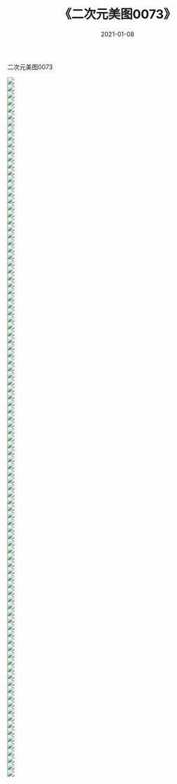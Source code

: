 ﻿---
layout: post
title:  《二次元美图0073》
date:   2021-01-08
img: http://imgx.orgx.ga/二次元/2021/二次元美图0073/000.jpg
categories: [美女, 清纯, 唯美]
---

二次元美图0073

 ![](http://imgx.orgx.ga/二次元/2021/二次元美图0073/001.jpg) <br>![](http://imgx.orgx.ga/二次元/2021/二次元美图0073/002.jpg) <br>![](http://imgx.orgx.ga/二次元/2021/二次元美图0073/003.jpg) <br>![](http://imgx.orgx.ga/二次元/2021/二次元美图0073/004.jpg) <br>![](http://imgx.orgx.ga/二次元/2021/二次元美图0073/005.jpg) <br>![](http://imgx.orgx.ga/二次元/2021/二次元美图0073/006.jpg) <br>![](http://imgx.orgx.ga/二次元/2021/二次元美图0073/007.jpg) <br>![](http://imgx.orgx.ga/二次元/2021/二次元美图0073/008.jpg) <br>![](http://imgx.orgx.ga/二次元/2021/二次元美图0073/009.jpg) <br>![](http://imgx.orgx.ga/二次元/2021/二次元美图0073/010.jpg) <br>![](http://imgx.orgx.ga/二次元/2021/二次元美图0073/011.jpg) <br>![](http://imgx.orgx.ga/二次元/2021/二次元美图0073/012.jpg) <br>![](http://imgx.orgx.ga/二次元/2021/二次元美图0073/013.jpg) <br>![](http://imgx.orgx.ga/二次元/2021/二次元美图0073/014.jpg) <br>![](http://imgx.orgx.ga/二次元/2021/二次元美图0073/015.jpg) <br>![](http://imgx.orgx.ga/二次元/2021/二次元美图0073/016.jpg) <br>![](http://imgx.orgx.ga/二次元/2021/二次元美图0073/017.jpg) <br>![](http://imgx.orgx.ga/二次元/2021/二次元美图0073/018.jpg) <br>![](http://imgx.orgx.ga/二次元/2021/二次元美图0073/019.jpg) <br>![](http://imgx.orgx.ga/二次元/2021/二次元美图0073/020.jpg) <br>![](http://imgx.orgx.ga/二次元/2021/二次元美图0073/021.jpg) <br>![](http://imgx.orgx.ga/二次元/2021/二次元美图0073/022.jpg) <br>![](http://imgx.orgx.ga/二次元/2021/二次元美图0073/023.jpg) <br>![](http://imgx.orgx.ga/二次元/2021/二次元美图0073/024.jpg) <br>![](http://imgx.orgx.ga/二次元/2021/二次元美图0073/025.jpg) <br>![](http://imgx.orgx.ga/二次元/2021/二次元美图0073/026.jpg) <br>![](http://imgx.orgx.ga/二次元/2021/二次元美图0073/027.jpg) <br>![](http://imgx.orgx.ga/二次元/2021/二次元美图0073/028.jpg) <br>![](http://imgx.orgx.ga/二次元/2021/二次元美图0073/029.jpg) <br>![](http://imgx.orgx.ga/二次元/2021/二次元美图0073/030.jpg) <br>![](http://imgx.orgx.ga/二次元/2021/二次元美图0073/031.jpg) <br>![](http://imgx.orgx.ga/二次元/2021/二次元美图0073/032.jpg) <br>![](http://imgx.orgx.ga/二次元/2021/二次元美图0073/033.jpg) <br>![](http://imgx.orgx.ga/二次元/2021/二次元美图0073/034.jpg) <br>![](http://imgx.orgx.ga/二次元/2021/二次元美图0073/035.jpg) <br>![](http://imgx.orgx.ga/二次元/2021/二次元美图0073/036.jpg) <br>![](http://imgx.orgx.ga/二次元/2021/二次元美图0073/037.jpg) <br>![](http://imgx.orgx.ga/二次元/2021/二次元美图0073/038.jpg) <br>![](http://imgx.orgx.ga/二次元/2021/二次元美图0073/039.jpg) <br>![](http://imgx.orgx.ga/二次元/2021/二次元美图0073/040.jpg) <br>![](http://imgx.orgx.ga/二次元/2021/二次元美图0073/041.jpg) <br>![](http://imgx.orgx.ga/二次元/2021/二次元美图0073/042.jpg) <br>![](http://imgx.orgx.ga/二次元/2021/二次元美图0073/043.jpg) <br>![](http://imgx.orgx.ga/二次元/2021/二次元美图0073/044.jpg) <br>![](http://imgx.orgx.ga/二次元/2021/二次元美图0073/045.jpg) <br>![](http://imgx.orgx.ga/二次元/2021/二次元美图0073/046.jpg) <br>![](http://imgx.orgx.ga/二次元/2021/二次元美图0073/047.jpg) <br>![](http://imgx.orgx.ga/二次元/2021/二次元美图0073/048.jpg) <br>![](http://imgx.orgx.ga/二次元/2021/二次元美图0073/049.jpg) <br>![](http://imgx.orgx.ga/二次元/2021/二次元美图0073/050.jpg) <br>![](http://imgx.orgx.ga/二次元/2021/二次元美图0073/051.jpg) <br>![](http://imgx.orgx.ga/二次元/2021/二次元美图0073/052.jpg) <br>![](http://imgx.orgx.ga/二次元/2021/二次元美图0073/053.jpg) <br>![](http://imgx.orgx.ga/二次元/2021/二次元美图0073/054.jpg) <br>![](http://imgx.orgx.ga/二次元/2021/二次元美图0073/055.jpg) <br>![](http://imgx.orgx.ga/二次元/2021/二次元美图0073/056.jpg) <br>![](http://imgx.orgx.ga/二次元/2021/二次元美图0073/057.jpg) <br>![](http://imgx.orgx.ga/二次元/2021/二次元美图0073/058.jpg) <br>![](http://imgx.orgx.ga/二次元/2021/二次元美图0073/059.jpg) <br>![](http://imgx.orgx.ga/二次元/2021/二次元美图0073/060.jpg) <br>![](http://imgx.orgx.ga/二次元/2021/二次元美图0073/061.jpg) <br>![](http://imgx.orgx.ga/二次元/2021/二次元美图0073/062.jpg) <br>![](http://imgx.orgx.ga/二次元/2021/二次元美图0073/063.jpg) <br>![](http://imgx.orgx.ga/二次元/2021/二次元美图0073/064.jpg) <br>![](http://imgx.orgx.ga/二次元/2021/二次元美图0073/065.jpg) <br>![](http://imgx.orgx.ga/二次元/2021/二次元美图0073/066.jpg) <br>![](http://imgx.orgx.ga/二次元/2021/二次元美图0073/067.jpg) <br>![](http://imgx.orgx.ga/二次元/2021/二次元美图0073/068.jpg) <br>![](http://imgx.orgx.ga/二次元/2021/二次元美图0073/069.jpg) <br>![](http://imgx.orgx.ga/二次元/2021/二次元美图0073/070.jpg) <br>![](http://imgx.orgx.ga/二次元/2021/二次元美图0073/071.jpg) <br>![](http://imgx.orgx.ga/二次元/2021/二次元美图0073/072.jpg) <br>![](http://imgx.orgx.ga/二次元/2021/二次元美图0073/073.jpg) <br>![](http://imgx.orgx.ga/二次元/2021/二次元美图0073/074.jpg) <br>![](http://imgx.orgx.ga/二次元/2021/二次元美图0073/075.jpg) <br>![](http://imgx.orgx.ga/二次元/2021/二次元美图0073/076.jpg) <br>![](http://imgx.orgx.ga/二次元/2021/二次元美图0073/077.jpg) <br>![](http://imgx.orgx.ga/二次元/2021/二次元美图0073/078.jpg) <br>![](http://imgx.orgx.ga/二次元/2021/二次元美图0073/079.jpg) <br>![](http://imgx.orgx.ga/二次元/2021/二次元美图0073/080.jpg) <br>![](http://imgx.orgx.ga/二次元/2021/二次元美图0073/081.jpg) <br>![](http://imgx.orgx.ga/二次元/2021/二次元美图0073/082.jpg) <br>![](http://imgx.orgx.ga/二次元/2021/二次元美图0073/083.jpg) <br>![](http://imgx.orgx.ga/二次元/2021/二次元美图0073/084.jpg) <br>![](http://imgx.orgx.ga/二次元/2021/二次元美图0073/085.jpg) <br>![](http://imgx.orgx.ga/二次元/2021/二次元美图0073/086.jpg) <br>![](http://imgx.orgx.ga/二次元/2021/二次元美图0073/087.jpg) <br>![](http://imgx.orgx.ga/二次元/2021/二次元美图0073/088.jpg) <br>![](http://imgx.orgx.ga/二次元/2021/二次元美图0073/089.jpg) <br>![](http://imgx.orgx.ga/二次元/2021/二次元美图0073/090.jpg) <br>![](http://imgx.orgx.ga/二次元/2021/二次元美图0073/091.jpg) <br>![](http://imgx.orgx.ga/二次元/2021/二次元美图0073/092.jpg) <br>![](http://imgx.orgx.ga/二次元/2021/二次元美图0073/093.jpg) <br>![](http://imgx.orgx.ga/二次元/2021/二次元美图0073/094.jpg) <br>![](http://imgx.orgx.ga/二次元/2021/二次元美图0073/095.jpg) <br>![](http://imgx.orgx.ga/二次元/2021/二次元美图0073/096.jpg) <br>![](http://imgx.orgx.ga/二次元/2021/二次元美图0073/097.jpg) <br>![](http://imgx.orgx.ga/二次元/2021/二次元美图0073/098.jpg) <br>![](http://imgx.orgx.ga/二次元/2021/二次元美图0073/099.jpg) <br>![](http://imgx.orgx.ga/二次元/2021/二次元美图0073/100.jpg) <br>
